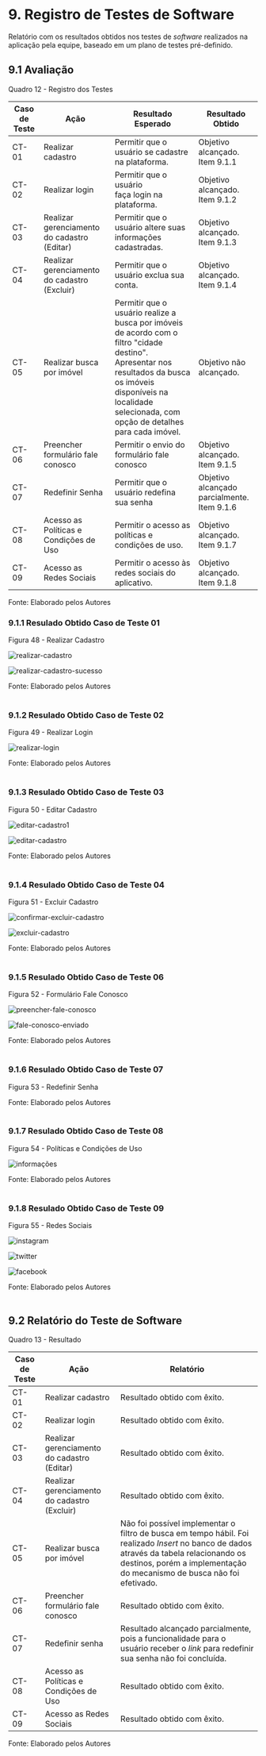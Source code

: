 # 9. Registro de Testes de Software

Relatório com os resultados obtidos nos testes de _software_ realizados na aplicação pela equipe, baseado em um plano de testes pré-definido.

## 9.1 Avaliação

Quadro 12 - Registro dos Testes

|Caso de Teste |Ação                                 |Resultado Esperado                               |Resultado Obtido                            |
|--------------|-------------------------------------|-------------------------------------------------|--------------------------------------------|
|CT-01         |Realizar cadastro                    |Permitir que o usuário se cadastre na plataforma.|Objetivo alcançado. <br> Item 9.1.1 |
|CT-02         |Realizar login                       |Permitir que o usuário faça login na plataforma. |Objetivo alcançado. <br> Item 9.1.2 |
|CT-03         |Realizar gerenciamento do cadastro (Editar)   |Permitir que o usuário altere suas informações cadastradas. |Objetivo alcançado. <br> Item 9.1.3 |
|CT-04         |Realizar gerenciamento do cadastro (Excluir)  |Permitir que o usuário exclua sua conta.|Objetivo alcançado. <br> Item 9.1.4 |
|CT-05         |Realizar busca por imóvel            |Permitir que o usuário realize a busca por imóveis de acordo com o filtro "cidade destino".<br>Apresentar nos resultados da busca os imóveis disponíveis na localidade selecionada, com opção de detalhes para cada imóvel. |Objetivo não alcançado. |
|CT-06         |Preencher formulário fale conosco    |Permitir o envio do formulário fale conosco      |Objetivo alcançado. <br> Item 9.1.5 |
|CT-07         |Redefinir Senha                      |Permitir que o usuário redefina sua senha        |Objetivo alcançado parcialmente. <br> Item 9.1.6 |
|CT-08         |Acesso as Políticas e Condições de Uso |Permitir o acesso as políticas e condições de uso.  |Objetivo alcançado. <br> Item 9.1.7 |
|CT-09         |Acesso as Redes Sociais              |Permitir o acesso às redes sociais do aplicativo. |Objetivo alcançado. <br> Item 9.1.8 |

Fonte: Elaborado pelos Autores


### 9.1.1 Resulado Obtido Caso de Teste 01

Figura 48 - Realizar Cadastro

![realizar-cadastro](https://user-images.githubusercontent.com/89549220/204155284-0d6fd84d-8d40-4c12-9ad8-836593b81479.jpg)

![realizar-cadastro-sucesso](https://user-images.githubusercontent.com/89549220/204157337-e215aab1-d119-491e-bc2b-8db477e87b98.jpeg)

Fonte: Elaborado pelos Autores
<br>
<br>

### 9.1.2 Resulado Obtido Caso de Teste 02

Figura 49 - Realizar Login

![realizar-login](https://user-images.githubusercontent.com/89549220/204155417-8141e8d6-ab18-4d3e-99f2-01443b3aaaae.jpg)

Fonte: Elaborado pelos Autores
<br>
<br>

### 9.1.3 Resulado Obtido Caso de Teste 03

Figura 50 - Editar Cadastro

![editar-cadastro1](https://user-images.githubusercontent.com/89549220/204155444-9d9ffe3f-ebc4-4b11-86c1-26e96a860bab.jpg)

![editar-cadastro](https://user-images.githubusercontent.com/89549220/204155448-9b8eb4b1-08e9-49ea-9a81-3cca4cec5c7e.jpg)

Fonte: Elaborado pelos Autores
<br>
<br>

### 9.1.4 Resulado Obtido Caso de Teste 04

Figura 51 - Excluir Cadastro

![confirmar-excluir-cadastro](https://user-images.githubusercontent.com/89549220/204157306-b66ab31c-54b0-4ada-bd4e-7c94c2cfe577.jpeg)

![excluir-cadastro](https://user-images.githubusercontent.com/89549220/204157315-adef032a-5601-45f9-9e36-986732fffda1.jpeg)

Fonte: Elaborado pelos Autores
<br>
<br>

### 9.1.5 Resulado Obtido Caso de Teste 06

Figura 52 - Formulário Fale Conosco

![preencher-fale-conosco](https://user-images.githubusercontent.com/89549220/204155574-cde90300-e313-4083-ad58-62d59290bf3a.jpg)

![fale-conosco-enviado](https://user-images.githubusercontent.com/89549220/204155582-0dcf272b-3aac-4c11-88a2-8cb97f89be60.jpg)

Fonte: Elaborado pelos Autores
<br>
<br>

### 9.1.6 Resulado Obtido Caso de Teste 07

Figura 53 - Redefinir Senha

Fonte: Elaborado pelos Autores
<br>
<br>

### 9.1.7 Resulado Obtido Caso de Teste 08

Figura 54 - Políticas e Condições de Uso

![informações](https://user-images.githubusercontent.com/89549220/204155639-c189a5dc-c1a7-4fb1-8ce0-c72c6ab566b1.jpg)

Fonte: Elaborado pelos Autores
<br>
<br>

### 9.1.8 Resulado Obtido Caso de Teste 09

Figura 55 - Redes Sociais

![instagram](https://user-images.githubusercontent.com/89549220/204155669-3774448d-446e-409a-8d2b-7cb63e8ad17d.jpg)

![twitter](https://user-images.githubusercontent.com/89549220/204155679-68d0faad-12e6-4d94-a28f-612cca308824.jpg)

![facebook](https://user-images.githubusercontent.com/89549220/204155684-57e54689-4085-4e39-8a99-97110d89837f.jpg)

Fonte: Elaborado pelos Autores
<br>
<br>


## 9.2 Relatório do Teste de Software

Quadro 13 - Resultado

|Caso de Teste |Ação                                           |Relatório                   |
|--------------|-----------------------------------------------|----------------------------|
|CT-01         |Realizar cadastro                              |Resultado obtido com êxito. |
|CT-02         |Realizar login                                 |Resultado obtido com êxito. |
|CT-03         |Realizar gerenciamento do cadastro (Editar)    |Resultado obtido com êxito. |
|CT-04         |Realizar gerenciamento do cadastro (Excluir)   |Resultado obtido com êxito. |
|CT-05         |Realizar busca por imóvel                      |Não foi possível implementar o filtro de busca em tempo hábil. Foi realizado _Insert_ no banco de dados através da tabela relacionando os destinos, porém a implementação do mecanismo de busca não foi efetivado. |
|CT-06         |Preencher formulário fale conosco              |Resultado obtido com êxito. |
|CT-07         |Redefinir senha                                |Resultado alcançado parcialmente, pois a funcionalidade para o usuário receber o _link_ para redefinir sua senha não foi concluída. |
|CT-08         |Acesso as Políticas e Condições de Uso         |Resultado obtido com êxito. |
|CT-09         |Acesso as Redes Sociais                        |Resultado obtido com êxito. |

Fonte: Elaborado pelos Autores
